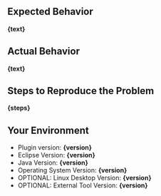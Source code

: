 ## Expected Behavior
**{text}**

## Actual Behavior
**{text}**

## Steps to Reproduce the Problem
**{steps}**

## Your Environment

- Plugin version: **{version}**
- Eclipse Version: **{version}**
- Java Version: **{version}**
- Operating System Version: **{version}**
- OPTIONAL: Linux Desktop Version: **{version}**
- OPTIONAL: External Tool Version: **{version}**
